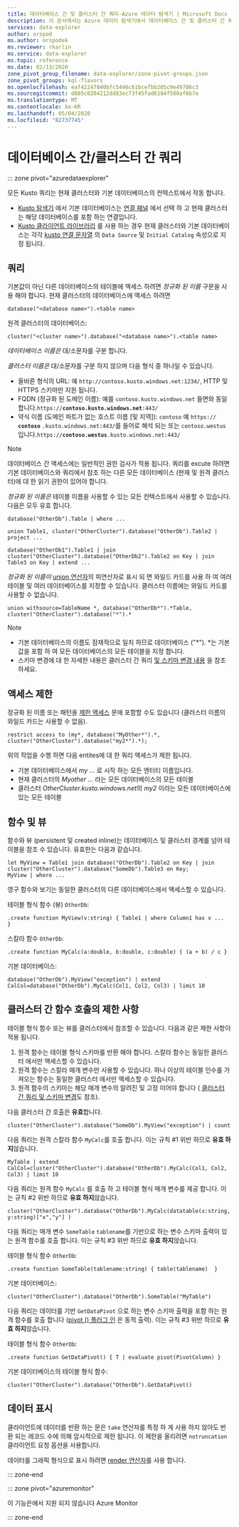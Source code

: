 ```yaml
---
title: 데이터베이스 간 및 클러스터 간 쿼리-Azure 데이터 탐색기 | Microsoft Docs
description: 이 문서에서는 Azure 데이터 탐색기에서 데이터베이스 간 및 클러스터 간 쿼리를 설명 합니다.
services: data-explorer
author: orspod
ms.author: orspodek
ms.reviewer: rkarlin
ms.service: data-explorer
ms.topic: reference
ms.date: 02/13/2020
zone_pivot_group_filename: data-explorer/zone-pivot-groups.json
zone_pivot_groups: kql-flavors
ms.openlocfilehash: eaf42247840bfc5446c61bcefbb205c9e49706c3
ms.sourcegitcommit: d885c0204212dd83ec73f45fad6184f580af6b7e
ms.translationtype: MT
ms.contentlocale: ko-KR
ms.lasthandoff: 05/04/2020
ms.locfileid: "82737745"
---
```

# <a name="cross-database-and-cross-cluster-queries"></a>데이터베이스 간/클러스터 간 쿼리

::: zone pivot="azuredataexplorer"

모든 Kusto 쿼리는 현재 클러스터와 기본 데이터베이스의 컨텍스트에서 작동 합니다.
* [Kusto 탐색기](../tools/kusto-explorer.md) 에서 기본 데이터베이스는 [연결 패널](../tools/kusto-explorer.md#connections-panel) 에서 선택 하 고 현재 클러스터는 해당 데이터베이스를 포함 하는 연결입니다.
* [Kusto 클라이언트 라이브러리](../api/netfx/about-kusto-data.md) 를 사용 하는 경우 현재 클러스터와 기본 데이터베이스는 각각 [kusto 연결 문자열](../api/connection-strings/kusto.md) 의 `Data Source` 및 `Initial Catalog` 속성으로 지정 됩니다.

## <a name="queries"></a>쿼리
기본값이 아닌 다른 데이터베이스의 테이블에 액세스 하려면 *정규화 된 이름* 구문을 사용 해야 합니다. 현재 클러스터의 데이터베이스에 액세스 하려면
```kusto
database("<database name>").<table name>
```
원격 클러스터의 데이터베이스:
```kusto
cluster("<cluster name>").database("<database name>").<table name>
```

*데이터베이스 이름은* 대/소문자를 구분 합니다.

*클러스터 이름은* 대/소문자를 구분 하지 않으며 다음 형식 중 하나일 수 있습니다.
* 올바른 형식의 URL: 예 `http://contoso.kusto.windows.net:1234/`, HTTP 및 HTTPS 스키마만 지원 됩니다.
* FQDN (정규화 된 도메인 이름): 예를 `contoso.kusto.windows.net` 들면와 동일 합니다.`https://`**`contoso.kusto.windows.net`**`:443/`
* 약식 이름 (도메인 파트가 없는 호스트 이름 [및 지역]): `contoso` 예 `https://` **`contoso`** `.kusto.windows.net:443/`를 들어로 해석 되는 또는 `contoso.westus` 입니다.`https://`**`contoso.westus`**`.kusto.windows.net:443/`

> [!NOTE]
> 데이터베이스 간 액세스에는 일반적인 권한 검사가 적용 됩니다.
> 쿼리를 excute 하려면 기본 데이터베이스와 쿼리에서 참조 하는 다른 모든 데이터베이스 (현재 및 원격 클러스터)에 대 한 읽기 권한이 있어야 합니다.

*정규화 된 이름은* 테이블 이름을 사용할 수 있는 모든 컨텍스트에서 사용할 수 있습니다.
다음은 모두 유효 합니다.

```kusto
database("OtherDb").Table | where ...

union Table1, cluster("OtherCluster").database("OtherDb").Table2 | project ...

database("OtherDb1").Table1 | join cluster("OtherCluster").database("OtherDb2").Table2 on Key | join Table3 on Key | extend ...
```

*정규화 된 이름이* [union 연산자](./unionoperator.md)의 피연산자로 표시 되 면 와일드 카드를 사용 하 여 여러 테이블 및 여러 데이터베이스를 지정할 수 있습니다. 클러스터 이름에는 와일드 카드를 사용할 수 없습니다.

```kusto
union withsource=TableName *, database("OtherDb*").*Table, cluster("OtherCluster").database("*").*
```

> [!NOTE]
>* 기본 데이터베이스의 이름도 잠재적으로 일치 하므로 데이터베이스 ("&#42;"). *는 기본값을 포함 하 여 모든 데이터베이스의 모든 테이블을 지정 합니다.
>* 스키마 변경에 대 한 자세한 내용은 클러스터 간 쿼리 [및 스키마 변경 내용](../concepts/crossclusterandschemachanges.md) 을 참조 하세요.

## <a name="access-restriction"></a>액세스 제한 
정규화 된 이름 또는 패턴을 [제한 액세스](./restrictstatement.md) 문에 포함할 수도 있습니다 (클러스터 이름의 와일드 카드는 사용할 수 없음).
```kusto
restrict access to (my*, database("MyOther*").*, cluster("OtherCluster").database("my2*").*);
```

위의 작업을 수행 하면 다음 entites에 대 한 쿼리 액세스가 제한 됩니다.

* 기본 데이터베이스에서 *my ...* 로 시작 하는 모든 엔터티 이름입니다. 
* 현재 클러스터의 *Myother ...* 라는 모든 데이터베이스의 모든 테이블
* 클러스터 *OtherCluster.kusto.windows.net*의 *my2* 이라는 모든 데이터베이스에 있는 모든 테이블

## <a name="functions-and-views"></a>함수 및 뷰

함수와 뷰 (persistent 및 created inline)는 데이터베이스 및 클러스터 경계를 넘어 테이블을 참조 수 있습니다. 유효한는 다음과 같습니다.

```kusto
let MyView = Table1 join database("OtherDb").Table2 on Key | join cluster("OtherCluster").database("SomeDb").Table3 on Key;
MyView | where ...
```

영구 함수와 보기는 동일한 클러스터의 다른 데이터베이스에서 액세스할 수 있습니다.

테이블 형식 함수 (뷰) `OtherDb`:

```kusto
.create function MyView(v:string) { Table1 | where Column1 has v ...  }  
```

스칼라 함수 `OtherDb`:
```kusto
.create function MyCalc(a:double, b:double, c:double) { (a + b) / c }  
```

기본 데이터베이스:

```kusto
database("OtherDb").MyView("exception") | extend CalCol=database("OtherDb").MyCalc(Col1, Col2, Col3) | limit 10
```

## <a name="limitations-of-cross-cluster-function-calls"></a>클러스터 간 함수 호출의 제한 사항

테이블 형식 함수 또는 뷰를 클러스터에서 참조할 수 있습니다. 다음과 같은 제한 사항이 적용 됩니다.

1. 원격 함수는 테이블 형식 스키마를 반환 해야 합니다. 스칼라 함수는 동일한 클러스터 에서만 액세스할 수 있습니다.
2. 원격 함수는 스칼라 매개 변수만 사용할 수 있습니다. 하나 이상의 테이블 인수를 가져오는 함수는 동일한 클러스터 에서만 액세스할 수 있습니다.
3. 원격 함수의 스키마는 해당 매개 변수의 알려진 및 고정 이어야 합니다 ( [클러스터 간 쿼리 및 스키마 변경](../concepts/crossclusterandschemachanges.md)도 참조).

다음 클러스터 간 호출은 **유효**합니다.

```kusto
cluster("OtherCluster").database("SomeDb").MyView("exception") | count
```

다음 쿼리는 원격 스칼라 함수 `MyCalc`를 호출 합니다.
이는 규칙 #1 위반 하므로 **유효 하지**않습니다.

```kusto
MyTable | extend CalCol=cluster("OtherCluster").database("OtherDb").MyCalc(Col1, Col2, Col3) | limit 10
```

다음 쿼리는 원격 함수 `MyCalc` 를 호출 하 고 테이블 형식 매개 변수를 제공 합니다.
이는 규칙 #2 위반 하므로 **유효 하지**않습니다.

```kusto
cluster("OtherCluster").database("OtherDb").MyCalc(datatable(x:string, y:string)["x","y"] ) 
```

다음 쿼리는 매개 변수 `SomeTable` `tablename`를 기반으로 하는 변수 스키마 출력이 있는 원격 함수를 호출 합니다.
이는 규칙 #3 위반 하므로 **유효 하지**않습니다.

테이블 형식 함수 `OtherDb`:
```kusto
.create function SomeTable(tablename:string) { table(tablename)  }  
```

기본 데이터베이스:
```kusto
cluster("OtherCluster").database("OtherDb").SomeTable("MyTable")
```

다음 쿼리는 데이터를 기반 `GetDataPivot` 으로 하는 변수 스키마 출력을 포함 하는 원격 함수를 호출 합니다 ([pivot () 플러그 인](pivotplugin.md) 은 동적 출력).
이는 규칙 #3 위반 하므로 **유효 하지**않습니다.

테이블 형식 함수 `OtherDb`:
```kusto
.create function GetDataPivot() { T | evaluate pivot(PivotColumn) }  
```

기본 데이터베이스의 테이블 형식 함수:
```kusto
cluster("OtherCluster").database("OtherDb").GetDataPivot()
```

## <a name="displaying-data"></a>데이터 표시

클라이언트에 데이터를 반환 하는 문은 `take` 연산자를 특정 하 게 사용 하지 않아도 반환 되는 레코드 수에 의해 암시적으로 제한 됩니다. 이 제한을 올리려면 `notruncation` 클라이언트 요청 옵션을 사용합니다.

데이터를 그래픽 형식으로 표시 하려면 [render 연산자](renderoperator.md)를 사용 합니다.

::: zone-end

::: zone pivot="azuremonitor"

이 기능은에서 지원 되지 않습니다 Azure Monitor

::: zone-end
